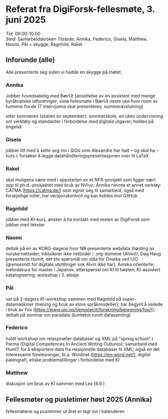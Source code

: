 # Referat fra DigiForsk-fellesmøte, 3. juni 2025

*Tid*: 09:00-10:00  
*Sted*: Samarbeidskroken 
*Tilstede*: Annika, Federico, Gisela, Matthew, Naomi, Pål + skygge, Ragnhild, Rakel

## Inforunde (alle)

Alle presenterte seg siden vi hadde en skygge på møtet.

### Annika

Jobber hovedsakelig med BærUt (ansettelse av en assistent med mange byråkratiske utfordringer; siste fellesmøte i BærUt neste uke hvor noen av funnene fra de 17 intervjuene skal presenteres; sommeravslutning)

etter sommeren (slutten av september): sommerskole, en ukes undervisning om verktøty og standarder i forbindelse med digitale utgaver; holdes på engelsk

### Gisela

jobber litt med å sette seg inn i QGis som Alexandre har hatt – og skal ha – kurs i; forsøker å legge datahåndteringspresentasjonen over til LaTeX

### Rakel

skal muligens være med i oppstarten av et NFR-prosjekt som ligger nært opp til ph.d.-prosjektet med bruk av NVivo; Annika nevnte et annet verktøy: CATMA (https://catma.de/) som egner seg til samarbeid, også med forskjellige roller, har versjonskontroll og kan kobles mot GitHub

### Ragnhild

jobber med KI-kurs, ønsker å ha kontakt med resten av DigiForsk som jobber med tekster

### Naomi

deltok på en av KORG-dagene hvor NB presenterte webdata (høsting av norske nettsider, inkluderer ikke nettsider i .org-domene (Alvin)); Dag Haug presenterte HumIt; det ble spørsmål om ståa for Omeka ved UiO (grensesnitt for digitale utstillinger sok Alvin ikke har), Annika orienterte; metodekurs for master i Japansk: etterspørsel om KI til høsten; KI-assistert katalogisering: workshop i 3. etasje

### Pål

var på 2-dagers KI-workshop sammen med Ragnhild på super-datamaskiner (trening og bruk av store språkmodeller); har begynt å veilede i bruk av Fox (https://www.uio.no/tjenester/it/forskning/beregning/fox/)); deltatt på seminar om paradata (kontekst rundt datasamling)

### Federico
holdt workshop om relasjoneller databaser og XML på "spring school" i Parma (Digital Competences in Ancient Writing Cultures); samarbeid med HumIT for å eksportere data fra relasjonelle databaser til XML; også en del interessante forelesninger, bl.a. Wordnet (https://en-word.net/), digital paleografi, etiske problemstillinger i forbindelse med KI

### Matthew
diskusjon om bruk av KI sammen med Lex (6.6.)


## Fellesmøter og pusletimer høst 2025 (Annika)

fellesmøtene og pusletimer ut året er lagt inn i kalenderen

